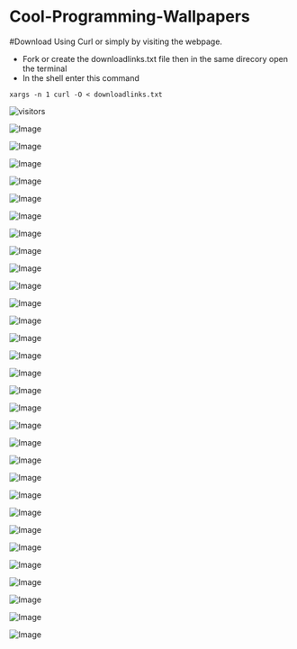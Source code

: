 # Cool-Programming-Wallpapers

#Download Using Curl or simply by visiting the webpage.

* Fork or create the downloadlinks.txt file then in the same direcory open the terminal
* In the shell enter this command

`
xargs -n 1 curl -O < downloadlinks.txt
`

![visitors](https://visitor-badge.laobi.icu/badge?page_id=priyaranjankumar.SomeBest-Programming-Wallpapers)

![Image](https://w.wallhaven.cc/full/49/wallhaven-493lox.jpg)

![Image](https://w.wallhaven.cc/full/xl/wallhaven-xlg3po.png)

![Image](https://w.wallhaven.cc/full/lq/wallhaven-lqdgql.png)

![Image](https://w.wallhaven.cc/full/zx/wallhaven-zxg7gj.jpg)

![Image](https://w.wallhaven.cc/full/nz/wallhaven-nzp9kg.jpg)

![Image](https://w.wallhaven.cc/full/4x/wallhaven-4x9dpo.jpg)

![Image](https://w.wallhaven.cc/full/5w/wallhaven-5wmoy9.png)

![Image](https://w.wallhaven.cc/full/j5/wallhaven-j5zoop.jpg)

![Image](https://w.wallhaven.cc/full/ne/wallhaven-neow88.png)

![Image](https://w.wallhaven.cc/full/5d/wallhaven-5d13x7.jpg)

![Image](https://w.wallhaven.cc/full/0q/wallhaven-0qvyxd.png)

![Image](https://w.wallhaven.cc/full/nm/wallhaven-nme2xy.jpg)

![Image](https://w.wallhaven.cc/full/8x/wallhaven-8xqlzo.png)

![Image](https://w.wallhaven.cc/full/4g/wallhaven-4grpyd.jpg)

![Image](https://w.wallhaven.cc/full/76/wallhaven-76opry.png)

![Image](https://w.wallhaven.cc/full/13/wallhaven-131qdv.jpg)

![Image](https://w.wallhaven.cc/full/4d/wallhaven-4d5xq3.png)

![Image](https://w.wallhaven.cc/full/0j/wallhaven-0j1y5m.png)

![Image](https://w.wallhaven.cc/full/5w/wallhaven-5wkdm3.jpg)

![Image](https://w.wallhaven.cc/full/dg/wallhaven-dg3ol3.png)

![Image](https://w.wallhaven.cc/full/6k/wallhaven-6kzejl.jpg)

![Image](https://w.wallhaven.cc/full/43/wallhaven-43r7e3.jpg)

![Image](https://w.wallhaven.cc/full/43/wallhaven-43jrd9.jpg)

![Image](https://w.wallhaven.cc/full/4l/wallhaven-4lxqy4.png)

![Image](https://w.wallhaven.cc/full/nm/wallhaven-nmj659.png)

![Image](https://w.wallhaven.cc/full/4l/wallhaven-4lx2r4.jpg)

![Image](https://images.unsplash.com/photo-1526649661456-89c7ed4d00b8?ixlib=rb-1.2.1&ixid=eyJhcHBfaWQiOjEyMDd9&auto=format&fit=crop&w=1471&q=80)

![Image](https://images.unsplash.com/photo-1591453089816-0fbb971b454c?ixlib=rb-1.2.1&ixid=eyJhcHBfaWQiOjEyMDd9&auto=format&fit=crop&w=1350&q=80)

![Image](https://images.alphacoders.com/889/889210.png)

![Image](https://images6.alphacoders.com/486/486293.png)

